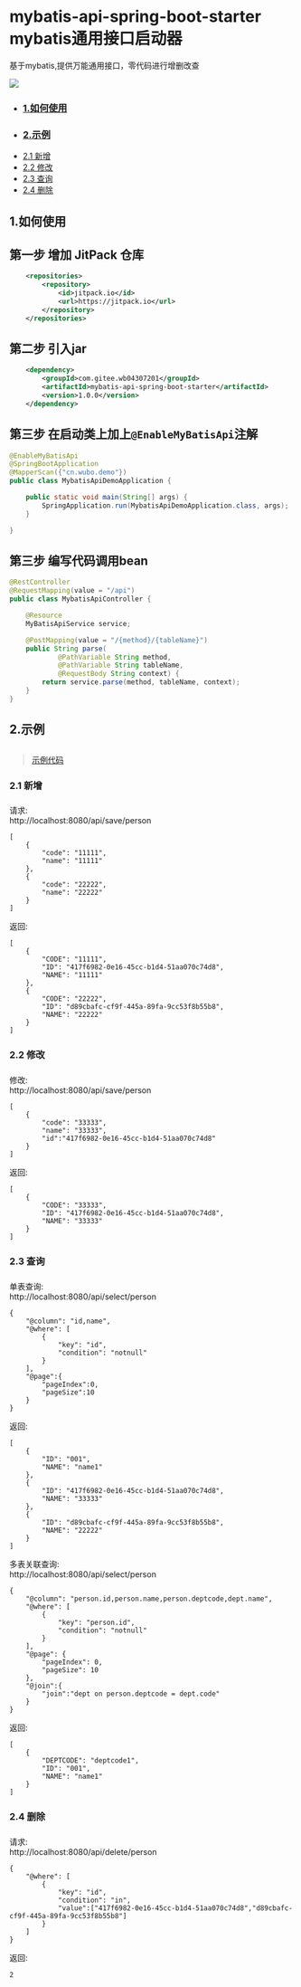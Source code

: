 # mybatis-api-spring-boot-starter mybatis通用接口启动器

基于mybatis,提供万能通用接口，零代码进行增删改查

[![](https://jitpack.io/v/com.gitee.wb04307201/mybatis-api-spring-boot-starter.svg)](https://jitpack.io/#com.gitee.wb04307201/mybatis-api-spring-boot-starter)

* ### [1.如何使用](#1)
* ### [2.示例](#2)
* [2.1 新增](#2.1)
* [2.2 修改](#2.2)
* [2.3 查询](#2.3)
* [2.4 删除](#2.4)

## <h2 id="1">1.如何使用<h2/>

## 第一步 增加 JitPack 仓库
```xml
    <repositories>
        <repository>
            <id>jitpack.io</id>
            <url>https://jitpack.io</url>
        </repository>
    </repositories>
```

## 第二步 引入jar
```xml
    <dependency>
        <groupId>com.gitee.wb04307201</groupId>
        <artifactId>mybatis-api-spring-boot-starter</artifactId>
        <version>1.0.0</version>
    </dependency>
```

## 第三步 在启动类上加上`@EnableMyBatisApi`注解

```java
@EnableMyBatisApi
@SpringBootApplication
@MapperScan({"cn.wubo.demo"})
public class MybatisApiDemoApplication {

    public static void main(String[] args) {
        SpringApplication.run(MybatisApiDemoApplication.class, args);
    }

}
```

## 第三步 编写代码调用bean

```java
@RestController
@RequestMapping(value = "/api")
public class MybatisApiController {

    @Resource
    MyBatisApiService service;

    @PostMapping(value = "/{method}/{tableName}")
    public String parse(
            @PathVariable String method,
            @PathVariable String tableName,
            @RequestBody String context) {
        return service.parse(method, tableName, context);
    }
}

```

## <h2 id="2">2.示例<h2/>
> <a href="https://gitee.com/wb04307201/mybatis-api-demo">示例代码</a>

### <h3 id="2.1">2.1 新增<h3/>
请求:  
http://localhost:8080/api/save/person
<pre><code class="language-json">[
    {
        "code": "11111",
        "name": "11111"
    },
    {
        "code": "22222",
        "name": "22222"
    }
]
</code></pre>
返回:
<pre><code class="language-json">[
    {
        "CODE": "11111",
        "ID": "417f6982-0e16-45cc-b1d4-51aa070c74d8",
        "NAME": "11111"
    },
    {
        "CODE": "22222",
        "ID": "d89cbafc-cf9f-445a-89fa-9cc53f8b55b8",
        "NAME": "22222"
    }
]
</code></pre>
### <h3 id="2.2">2.2 修改<h3/>
修改:  
http://localhost:8080/api/save/person
<pre><code class="language-json">[
    {
        "code": "33333",
        "name": "33333",
        "id":"417f6982-0e16-45cc-b1d4-51aa070c74d8"
    }
]
</code></pre>
返回:
<pre><code class="language-json">[
    {
        "CODE": "33333",
        "ID": "417f6982-0e16-45cc-b1d4-51aa070c74d8",
        "NAME": "33333"
    }
]
</code></pre>
### <h3 id="2.3">2.3 查询<h3/>
单表查询:  
http://localhost:8080/api/select/person
<pre><code class="language-json">{
    "@column": "id,name",
    "@where": [
        {
            "key": "id",
            "condition": "notnull"
        }
    ],
    "@page":{
        "pageIndex":0,
        "pageSize":10
    }
}
</code></pre>
返回:
<pre><code class="language-json">[
    {
        "ID": "001",
        "NAME": "name1"
    },
    {
        "ID": "417f6982-0e16-45cc-b1d4-51aa070c74d8",
        "NAME": "33333"
    },
    {
        "ID": "d89cbafc-cf9f-445a-89fa-9cc53f8b55b8",
        "NAME": "22222"
    }
]
</code></pre>
多表关联查询:  
http://localhost:8080/api/select/person
<pre><code class="language-json">{
    "@column": "person.id,person.name,person.deptcode,dept.name",
    "@where": [
        {
            "key": "person.id",
            "condition": "notnull"
        }
    ],
    "@page": {
        "pageIndex": 0,
        "pageSize": 10
    },
    "@join":{
        "join":"dept on person.deptcode = dept.code"
    }
}
</code></pre>
返回:
<pre><code class="language-json">[
    {
        "DEPTCODE": "deptcode1",
        "ID": "001",
        "NAME": "name1"
    }
]
</code></pre>
### <h3 id="2.4">2.4 删除<h3/>
请求:  
http://localhost:8080/api/delete/person
<pre><code class="language-json">{
    "@where": [
        {
            "key": "id",
            "condition": "in",
            "value":["417f6982-0e16-45cc-b1d4-51aa070c74d8","d89cbafc-cf9f-445a-89fa-9cc53f8b55b8"]
        }
    ]
}
</code></pre>
返回:
<pre><code class="language-json">2
</code></pre>